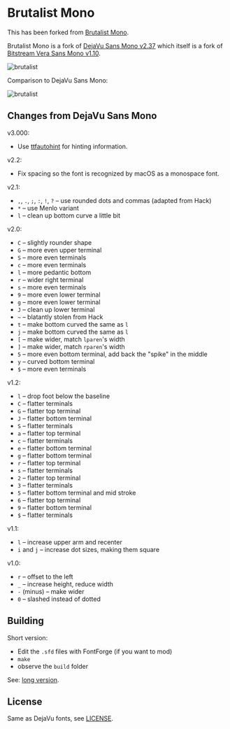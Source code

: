 # Brutalist Mono

This has been forked from [Brutalist Mono](https://github.com/BRUTALISM/Brutalist).

Brutalist Mono is a fork of [DejaVu Sans Mono v2.37](https://github.com/dejavu-fonts/dejavu-fonts) which itself is a fork of [Bitstream Vera Sans Mono v1.10](https://web.archive.org/web/20210314185159/https://www.gnome.org/fonts/).

![brutalist](images/brutalist.jpg)

Comparison to DejaVu Sans Mono:

![brutalist](images/brutalist_vs_dejavu.gif)

## Changes from DejaVu Sans Mono

v3.000:

* Use [ttfautohint](https://freetype.org/ttfautohint/) for hinting information.

v2.2:

* Fix spacing so the font is recognized by macOS as a monospace font.

v2.1:

* `,`, `.`, `;`, `:`, `!`, `?` – use rounded dots and commas (adapted from Hack)
* `*` – use Menlo variant
* `l` – clean up bottom curve a little bit

v2.0:

* `C` – slightly rounder shape
* `G` – more even upper terminal
* `S` – more even terminals
* `c` – more even terminals
* `l` – more pedantic bottom
* `r` – wider right terminal
* `s` – more even terminals
* `9` – more even lower terminal
* `g` – more even lower terminal
* `J` – clean up lower terminal
* `~` – blatantly stolen from Hack
* `t` – make bottom curved the same as `l`
* `j` – make bottom curved the same as `l`
* `[` – make wider, match `lparen`'s width
* `]` – make wider, match `rparen`'s width
* `5` – more even bottom terminal, add back the "spike" in the middle
* `y` – curved bottom terminal
* `$` – more even terminals

v1.2:

* `l` – drop foot below the baseline
* `C` – flatter terminals
* `G` – flatter top terminal
* `J` – flatter bottom terminal
* `S` – flatter terminals
* `a` – flatter top terminal
* `c` – flatter terminals
* `e` – flatter bottom terminal
* `g` – flatter bottom terminal
* `r` – flatter top terminal
* `s` – flatter terminals
* `2` – flatter top terminal
* `3` – flatter terminals
* `5` – flatter bottom terminal and mid stroke
* `6` – flatter top terminal
* `9` – flatter bottom terminal
* `$` – flatter terminals

v1.1:

* `l` – increase upper arm and recenter
* `i` and `j` – increase dot sizes, making them square

v1.0:

* `r` – offset to the left
* `_` – increase height, reduce width
* `-` (minus) – make wider
* `0` – slashed instead of dotted

## Building

Short version:

* Edit the `.sfd` files with FontForge (if you want to mod)
* `make`
* observe the `build` folder

See: [long version](BUILDING.md).

## License

Same as DejaVu fonts, see [LICENSE](LICENSE).
